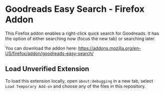 # Goodreads Easy Search - Firefox Addon

This Firefox addon enables a right-click quick search for Goodreads. It has the option of either searching now (focus the new tab) or searching later.

You can download the addon here: https://addons.mozilla.org/en-US/firefox/addon/goodreads-easy-search/

## Load Unverified Extension

To load this extension locally, open `about:debugging` in a new tab, select `Load Temporary Add-on` and choose any of the files in this repository.  